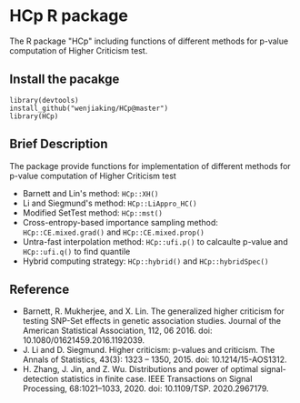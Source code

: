 # HCp R package

The R package "HCp" including functions of different methods for p-value computation of Higher Criticism test.

## Install the pacakge

`library(devtools)` \
`install_github("wenjiaking/HCp@master")` \
`library(HCp)`

## Brief Description

The package provide functions for implementation of different methods for p-value computation of Higher Criticism test

* Barnett and Lin's method: `HCp::XH()`
* Li and Siegmund's method: `HCp::LiAppro_HC()` 
* Modified SetTest method: `HCp::mst()` 
* Cross-entropy-based importance sampling method: `HCp::CE.mixed.grad()` and `HCp::CE.mixed.prop()` 
* Untra-fast interpolation method: `HCp::ufi.p()` to calcaulte p-value and `HCp::ufi.q()` to find quantile 
* Hybrid computing strategy: `HCp::hybrid()` and `HCp::hybridSpec()`

## Reference
* Barnett, R. Mukherjee, and X. Lin. The generalized higher criticism for testing SNP-Set effects in genetic association studies. Journal of the American Statistical Association, 112, 06 2016. doi: 10.1080/01621459.2016.1192039.
* J. Li and D. Siegmund. Higher criticism: p-values and criticism. The Annals of Statistics, 43(3): 1323 – 1350, 2015. doi: 10.1214/15-AOS1312.
* H. Zhang, J. Jin, and Z. Wu. Distributions and power of optimal signal-detection statistics in finite case. IEEE Transactions on Signal Processing, 68:1021–1033, 2020. doi: 10.1109/TSP. 2020.2967179.
